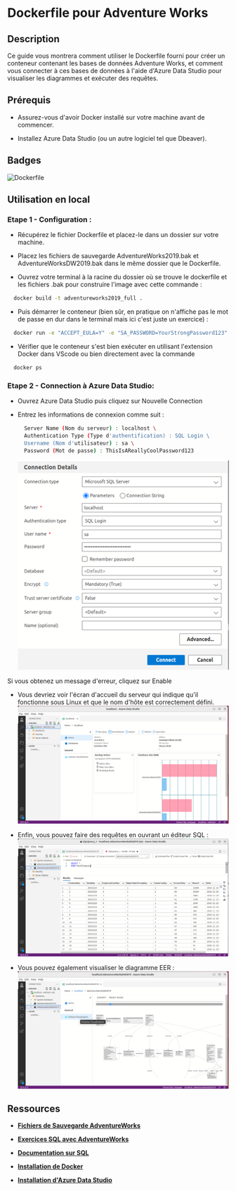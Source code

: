 
#  Dockerfile pour Adventure Works

## Description

Ce guide vous montrera comment utiliser le Dockerfile fourni pour créer un conteneur contenant les bases de données Adventure Works, et comment vous connecter à ces bases de données à l'aide d'Azure Data Studio pour visualiser les diagrammes et exécuter des requêtes.

## Prérequis

- Assurez-vous d'avoir Docker installé sur votre machine avant de commencer.

- Installez Azure Data Studio (ou un autre logiciel tel que Dbeaver).


## Badges

![Dockerfile](https://img.shields.io/badge/Dockerfile-Exists-brightgreen)


## Utilisation en local

### Etape 1 - Configuration :

- Récupérez le fichier Dockerfile et placez-le dans un dossier sur votre machine.

- Placez les fichiers de sauvegarde AdventureWorks2019.bak et AdventureWorksDW2019.bak dans le même dossier que le Dockerfile.

- Ouvrez votre terminal à la racine du dossier où se trouve le dockerfile et les fichiers .bak pour construire l'image avec cette commande :
```bash
  docker build -t adventureworks2019_full .
```

- Puis démarrer le conteneur (bien sûr, en pratique on n'affiche pas le mot de passe en dur dans le terminal mais ici c'est juste un exercice) :
```bash
  docker run -e "ACCEPT_EULA=Y" -e "SA_PASSWORD=YourStrongPassword123" -p 1433:1433 -d adventureworks2019_full
```

- Vérifier que le conteneur s'est bien exécuter en utilisant l'extension Docker dans VScode ou bien directement avec la commande 
```bash
  docker ps
```


### Etape 2 - Connection à Azure Data Studio: 

- Ouvrez Azure Data Studio puis cliquez sur Nouvelle Connection 

- Entrez les informations de connexion comme suit :
  ```bash
    Server Name (Nom du serveur) : localhost \
    Authentication Type (Type d'authentification) : SQL Login \
    Username (Nom d'utilisateur) : sa \
    Password (Mot de passe) : ThisIsAReallyCoolPassword123
  ```
  ![](screenshots/login)
  
Si vous obtenez un message d'erreur, cliquez sur Enable 

- Vous devriez voir l'écran d'accueil du serveur qui indique qu'il fonctionne sous Linux et que le nom d'hôte est correctement défini.
  ![](screenshots/home)

- Enfin, vous pouvez faire des requêtes en ouvrant un éditeur SQL : 
  ![](screenshots/query)

- Vous pouvez également visualiser le diagramme EER :
  ![](screenshots/diagramme)

## Ressources

- [**Fichiers de Sauvegarde AdventureWorks**](https://learn.microsoft.com/fr-fr/sql/samples/adventureworks-install-configure?view=sql-server-ver16&tabs=ssms)
  
- [**Exercices SQL avec AdventureWorks**](https://www.w3resource.com/sql-exercises/adventureworks/adventureworks-exercises.php#SQLEDITOR)

- [**Documentation sur SQL**](https://sqlbolt.com/lesson/introduction)

- [**Installation de Docker**](https://docs.docker.com/engine/install/ubuntu/)

- [**Installation d'Azure Data Studio**](https://learn.microsoft.com/en-us/sql/azure-data-studio/download-azure-data-studio?view=sql-server-ver16&tabs=redhat-install%2Credhat-uninstall)